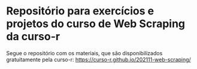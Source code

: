 # Repositório para exercícios e projetos do curso de Web Scraping da curso-r

Segue o repositório com os materiais, que são disponibilizados gratuitamente pela curso-r:  https://curso-r.github.io/202111-web-scraping/
